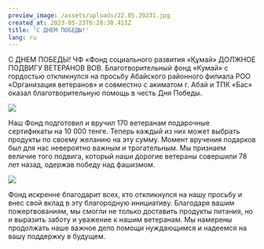 ```yaml
---
preview_image: /assets/uploads/22.05.20231.jpg
created_at: 2023-05-23T6:28:30.411Z
title: 'С ДНЕМ ПОБЕДЫ!'
lang: ru
---
```


С ДНЕМ ПОБЕДЫ! ЧФ «Фонд социального развития «Құмай» ДОЛЖНОЕ ПОДВИГУ ВЕТЕРАНОВ ВОВ.
Благотворительный фонд «Кумай» с гордостью откликнулся на просьбу Абайского районного филиала РОО «Организация ветеранов» и совместно с акиматом г. Абай и ТПК «Бас» оказал благотворительную помощь в честь Дня Победы.

![](/assets/uploads/22.05.20232.jpg)

Наш Фонд подготовил и вручил 170 ветеранам подарочные сертификаты на 10 000 тенге. Теперь каждый из них может выбрать продукты по своему желанию на эту сумму. Момент вручения подарков был для нас невероятно важным и трогательным. Мы признаем величие того подвига, который наши дорогие ветераны совершили 78 лет назад, одержав победу над фашизмом.

![](/assets/uploads/22.05.20233.jpg)

Фонд искренне благодарит всех, кто откликнулся на нашу просьбу и внес свой вклад в эту благородную инициативу. Благодаря вашим пожертвованиям, мы смогли не только доставить продукты питания, но и выразить заботу и уважение к нашим ветеранам. Мы намерены продолжать наше важное дело помощи нуждающимся и надеемся на вашу поддержку в будущем.
